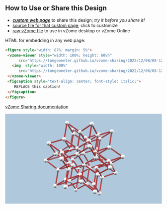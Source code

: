 
## How to Use or Share this Design

 - [***custom web page***][post] to share this design; *try it before you share it!*
 - [source file for that custom page][source]; click to customize
 - [raw vZome file][raw] to use in vZome desktop or vZome Online
 
 HTML for embedding in any web page:
 ```html
<figure style="width: 87%; margin: 5%">
  <vzome-viewer style="width: 100%; height: 60vh"
       src="https://tomgeometer.github.io/vzome-sharing/2022/12/08/08-12-56-RedStar/RedStar.vZome" >
    <img  style="width: 100%"
       src="https://tomgeometer.github.io/vzome-sharing/2022/12/08/08-12-56-RedStar/RedStar.png" >
  </vzome-viewer>
  <figcaption style="text-align: center; font-style: italic;">
     REPLACE this caption!
  </figcaption>
</figure>
 ```

[vZome Sharing documentation](https://vzome.github.io/vzome/sharing.html#how-it-works)

![Image](<RedStar.png>)


[post]: <https://tomgeometer.github.io/vzome-sharing/2022/12/08/RedStar-08-12-56.html>
[source]: <https://github.com/tomgeometer/vzome-sharing/edit/main/_posts/2022-12-08-RedStar-08-12-56.md>
[raw]: <https://raw.githubusercontent.com/tomgeometer/vzome-sharing/main/2022/12/08/08-12-56-RedStar/RedStar.vZome>